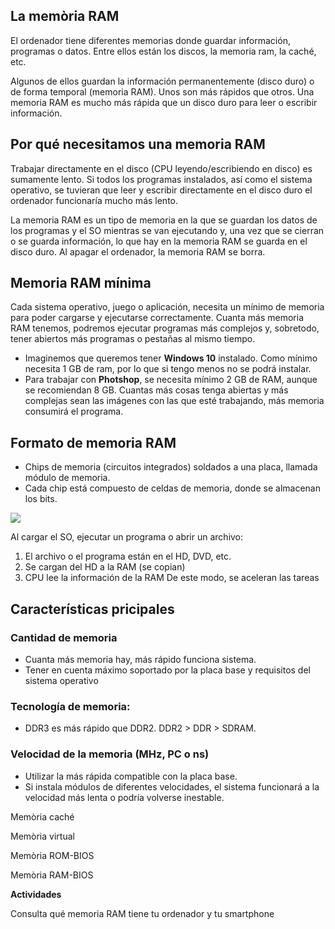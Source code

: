 ## La memòria RAM

El ordenador tiene diferentes memorias donde guardar información, programas o datos. Entre ellos están los discos, la memoria
ram, la caché, etc.

Algunos de ellos guardan la información permanentemente (disco duro) o de forma temporal (memoria RAM). 
Unos son más rápidos que otros. Una memoria RAM es mucho más rápida que un disco duro para leer o escribir información.

## Por qué necesitamos una memoria RAM

Trabajar directamente en el disco (CPU leyendo/escribiendo en disco) es sumamente lento. Si todos los programas 
instalados, así como el sistema operativo, se tuvieran que leer y escribir directamente en el disco duro
el ordenador funcionaría mucho más lento.

La memoria RAM es un tipo de memoria en la que se guardan los datos de los programas y el SO mientras se van ejecutando y, 
una vez que se cierran o se guarda información, lo que hay en la memoria RAM se guarda en el disco duro. Al apagar 
el ordenador, la memoria RAM se borra.

## Memoria RAM mínima

Cada sistema operativo, juego o aplicación, necesita un mínimo de memoria para poder cargarse y ejecutarse
correctamente.  Cuanta más memoria RAM tenemos, podremos ejecutar programas más complejos y, sobretodo, tener abiertos más programas o pestañas al mismo tiempo.

- Imaginemos que queremos tener **Windows 10** instalado. Como mínimo necesita 1 GB de ram, por lo que si tengo menos no se podrá
instalar.
- Para trabajar con **Photshop**, se necesita mínimo 2 GB de RAM, aunque se recomiendan 8 GB. Cuantas más cosas tenga abiertas
y más complejas sean las imágenes con las que esté trabajando, más memoria consumirá el programa.

## Formato de memoria RAM

- Chips de memoria (circuitos integrados) soldados a una placa, llamada módulo de
memoria.
- Cada chip está compuesto de celdas de memoria, donde se almacenan los bits.

![](img/2019-09-14-10-34-36.png)

Al cargar el SO, ejecutar un programa o abrir un archivo:
1. El archivo o el programa están en el HD, DVD, etc.
2. Se cargan del HD a la RAM (se copian)
3. CPU lee la información de la RAM
De este modo, se aceleran las tareas


## Características pricipales

### Cantidad de memoria

- Cuanta más memoria hay, más rápido funciona sistema.
- Tener en cuenta máximo soportado por la placa base y requisitos del sistema operativo

### Tecnología de memoria:

- DDR3 es más rápido que DDR2. DDR2 > DDR > SDRAM.

### Velocidad de la memoria (MHz, PC o ns)

- Utilizar la más rápida compatible con la placa base.
- Si instala módulos de diferentes velocidades, el sistema funcionará a la velocidad más lenta
o podría volverse inestable.

Memòria caché

Memòria virtual

Memòria ROM-BIOS

Memòria RAM-BIOS

**Actividades**

Consulta qué memoria RAM tiene tu ordenador y tu smartphone
